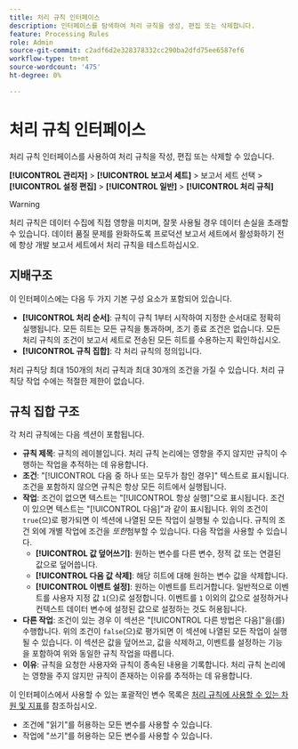 ```yaml
---
title: 처리 규칙 인터페이스
description: 인터페이스를 탐색하여 처리 규칙을 생성, 편집 또는 삭제합니다.
feature: Processing Rules
role: Admin
source-git-commit: c2adf6d2e328378332cc290ba2dfd75ee6587ef6
workflow-type: tm+mt
source-wordcount: '475'
ht-degree: 0%

---
```


# 처리 규칙 인터페이스

처리 규칙 인터페이스를 사용하여 처리 규칙을 작성, 편집 또는 삭제할 수 있습니다.

**[!UICONTROL 관리자]** > **[!UICONTROL 보고서 세트]** > 보고서 세트 선택 > **[!UICONTROL 설정 편집]** > **[!UICONTROL 일반]** > **[!UICONTROL 처리 규칙]**

>[!WARNING]
>
>처리 규칙은 데이터 수집에 직접 영향을 미치며, 잘못 사용될 경우 데이터 손실을 초래할 수 있습니다. 데이터 품질 문제를 완화하도록 프로덕션 보고서 세트에서 활성화하기 전에 항상 개발 보고서 세트에서 처리 규칙을 테스트하십시오.

## 지배구조

이 인터페이스에는 다음 두 가지 기본 구성 요소가 포함되어 있습니다.

* **[!UICONTROL 처리 순서]**: 규칙이 규칙 1부터 시작하여 지정한 순서대로 정확히 실행됩니다. 모든 히트는 모든 규칙을 통과하며, 조기 종료 조건은 없습니다. 모든 처리 규칙의 조건이 보고서 세트로 전송된 모든 히트를 수용하는지 확인하십시오.
* **[!UICONTROL 규칙 집합]**: 각 처리 규칙의 정의입니다.

처리 규칙당 최대 150개의 처리 규칙과 최대 30개의 조건을 가질 수 있습니다. 처리 규칙당 작업 수에는 적절한 제한이 없습니다.

## 규칙 집합 구조

각 처리 규칙에는 다음 섹션이 포함됩니다.

* **규칙 제목**: 규칙의 레이블입니다. 처리 규칙 논리에는 영향을 주지 않지만 규칙이 수행하는 작업을 추적하는 데 유용합니다.
* **조건**: &quot;[!UICONTROL 다음 중 하나 또는 모두가 참인 경우]&quot; 텍스트로 표시됩니다. 조건을 포함하지 않으면 규칙은 항상 모든 히트에서 실행됩니다.
* **작업**: 조건이 없으면 텍스트는 &quot;[!UICONTROL 항상 실행]&quot;으로 표시됩니다. 조건이 있으면 텍스트는 &quot;[!UICONTROL 다음]&quot;과 같이 표시됩니다. 위의 조건이 `true`(으)로 평가되면 이 섹션에 나열된 모든 작업이 실행될 수 있습니다. 규칙의 조건 외에 개별 작업에 조건을 _또한_&#x200B;첨부할 수 있습니다. 다음 작업을 사용할 수 있습니다.
   * **[!UICONTROL 값 덮어쓰기]**: 원하는 변수를 다른 변수, 정적 값 또는 연결된 값으로 덮어씁니다.
   * **[!UICONTROL 다음 값 삭제]**: 해당 히트에 대해 원하는 변수 값을 삭제합니다.
   * **[!UICONTROL 이벤트 설정]**: 원하는 이벤트를 트리거합니다. 일반적으로 이벤트를 사용자 지정 값 `1`(으)로 설정합니다. 이벤트를 `1` 이외의 값으로 설정하거나 컨텍스트 데이터 변수에 설정된 값으로 설정하는 것도 허용됩니다.
* **다른 작업**: 조건이 있는 경우 이 섹션은 &quot;[!UICONTROL 다른 방법은 다음]&quot;을(를) 수행합니다. 위의 조건이 `false`(으)로 평가되면 이 섹션에 나열된 모든 작업이 실행될 수 있습니다. 이 섹션은 값을 덮어쓰고, 값을 삭제하고, 이벤트를 설정하는 기능을 포함하여 위와 동일한 규칙 작업을 따릅니다.
* **이유**: 규칙을 요청한 사용자와 규칙이 종속된 내용을 기록합니다. 처리 규칙 논리에는 영향을 주지 않지만 규칙이 존재하는 이유를 추적하는 데 유용합니다.

이 인터페이스에서 사용할 수 있는 포괄적인 변수 목록은 [처리 규칙에 사용할 수 있는 차원 및 지표](pr-variables.md)를 참조하십시오.

* 조건에 &quot;읽기&quot;를 허용하는 모든 변수를 사용할 수 있습니다.
* 작업에 &quot;쓰기&quot;를 허용하는 모든 변수를 사용할 수 있습니다.
